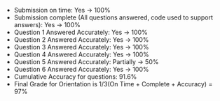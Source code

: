 - Submission on time: Yes -> 100%
- Submission complete (All questions answered, code used to support answers): Yes -> 100%
- Question 1 Answered Accurately: Yes -> 100%
- Question 2 Answered Accurately: Yes -> 100%
- Question 3 Answered Accurately: Yes -> 100%
- Question 4 Answered Accurately: Yes -> 100%
- Question 5 Answered Accurately: Partially -> 50%
- Question 6 Answered Accurately: Yes -> 100%
- Cumulative Accuracy for questions: 91.6%
- Final Grade for Orientation is 1/3(On Time + Complete + Accuracy) = 97%
